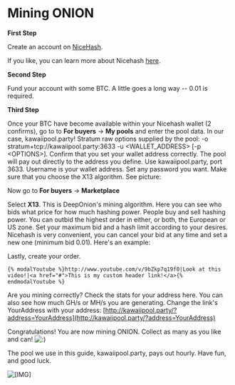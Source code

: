 # Mining ONION

**First Step**  
  
Create an account on [NiceHash](https://new.nicehash.com/).   
  
If you like, you can learn more about Nicehash [here](https://www.cryptocompare.com/mining/pools/nicehash/).  
  
**Second Step**  
  
Fund your account with some BTC. A little goes a long way -- 0.01 is required.  
  
  
  
  
**Third Step**  
  
Once your BTC have become available within your Nicehash wallet \(2 confirms\), go to to **For buyers** -&gt; **My pools** and enter the pool data. In our case, kawaiipool.party! Stratum raw options supplied by the pool: -o stratum+tcp://kawaiipool.party:3633 -u &lt;WALLET\_ADDRESS&gt; \[-p &lt;OPTIONS&gt;\]. Confirm that you set your wallet address correctly. The pool will pay out directly to the address you define. Use kawaiipool.party, port 3633. Username is your wallet address. Set any password you want. Make sure that you choose the X13 algorithm. See picture:  
  
  
  
Now go to **For buyers** -&gt; **Marketplace**  
  
Select **X13**. This is DeepOnion's mining algorithm. Here you can see who bids what price for how much hashing power. People buy and sell hashing power. You can outbid the highest order in either, or both, the European or US zone. Set your maximum bid and a hash limit according to your desires. Nicehash is very convenient, you can cancel your bid at any time and set a new one \(minimum bid 0.01\). Here's an example:  
  
   
  
Lastly, create your order.   
  




```text
{% modalYoutube %}http://www.youtube.com/v/9bZkp7q19f0|Look at this video!|<a href="#">This is my custom header link!</a>{% endmodalYoutube %}
```

   
  
Are you mining correctly? Check the stats for your address here. You can also see how much GH/s or MH/s you are generating. Change the link's YourAddress with your address: [http://kawaiipool.party/?address=YourAddress](http://kawaiipool.party/?address=YourAddress)  
  
Congratulations! You are now mining ONION. Collect as many as you like and can! ![:\)](https://deeponion.org/community/styles/default/xenforo/clear.png)  
  
The pool we use in this guide, kawaiipool.party, pays out hourly. Have fun, and good luck.

![\[&#x200B;IMG\]](https://deeponion.org/community/attachments/3z1gdgf-png.105/)

